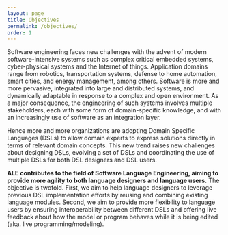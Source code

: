 ```yaml
---
layout: page
title: Objectives
permalink: /objectives/
order: 1
---
```


Software engineering faces new challenges with the advent of modern software-intensive systems such as complex critical embedded systems, cyber-physical systems and the Internet of things. Application domains range from robotics, transportation systems, defense to home automation, smart cities, and energy management, among others. Software is more and more pervasive, integrated into large and distributed systems, and dynamically adaptable in response to a complex and open environment. As a major consequence, the engineering of such systems involves multiple stakeholders, each with some form of domain-specific knowledge, and with an increasingly use of software as an integration layer.

Hence more and more organizations are adopting Domain Specific Languages (DSLs) to allow domain experts to express solutions directly in terms of relevant domain concepts. This new trend raises new challenges about designing DSLs, evolving a set of DSLs and coordinating the use of multiple DSLs for both DSL designers and DSL users.

**ALE contributes to the field of Software Language Engineering, aiming to provide more agility to both language designers and language users.** The objective is twofold. First, we aim to help language designers to leverage previous DSL implementation efforts by reusing and combining existing language modules. Second, we aim to provide more flexibility to  language users by ensuring interoperability between different DSLs and offering live feedback about how the model or program behaves while it is being edited (aka. live programming/modeling).